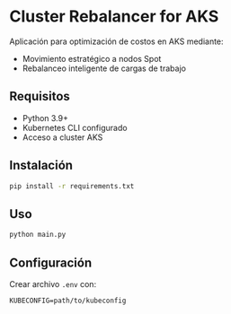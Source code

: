 # Cluster Rebalancer for AKS

Aplicación para optimización de costos en AKS mediante:
- Movimiento estratégico a nodos Spot
- Rebalanceo inteligente de cargas de trabajo

## Requisitos
- Python 3.9+
- Kubernetes CLI configurado
- Acceso a cluster AKS

## Instalación
```bash
pip install -r requirements.txt
```

## Uso
```bash
python main.py
```

## Configuración
Crear archivo `.env` con:
```
KUBECONFIG=path/to/kubeconfig
```
